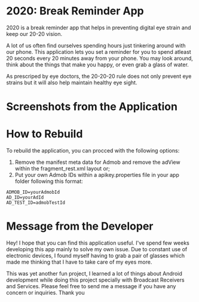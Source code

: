 # 2020: Break Reminder App
2020 is a break reminder app that helps in preventing digital eye strain and keep our 20-20 vision. 

A lot of us often find ourselves spending hours just tinkering around with our phone. This application lets you set a reminder for you to spend atleast 20 seconds every 20 minutes away from your phone. You may look around, think about the things that make you happy, or even grab a glass of water. 

As prescriped by eye doctors, the 20-20-20 rule does not only prevent eye strains but it will also help maintain healthy eye sight.

# Screenshots from the Application

# How to Rebuild
To rebuild the application, you can procced with the following options:

  1. Remove the manifest meta data for Admob and remove the adView within the fragment_rest.xml layout or;
  2. Put your own Admob IDs within a apikey.properties file in your app folder following this format:
```
ADMOB_ID=yourAdmobId
AD_ID=yourAdId
AD_TEST_ID=admobTestId
```    


# Message from the Developer
Hey! I hope that you can find this application useful. I've spend few weeks developing this app mainly to solve my own issue. Due to constant use of electronic devices, I found myself having to grab a pair of glasses which made me thinking that I have to take care of my eyes more. 

This was yet another fun project, I learned a lot of things about Android development while doing this project specially with Broadcast Receivers and Services. Please feel free to send me a message if you have any concern or inquiries. Thank you
